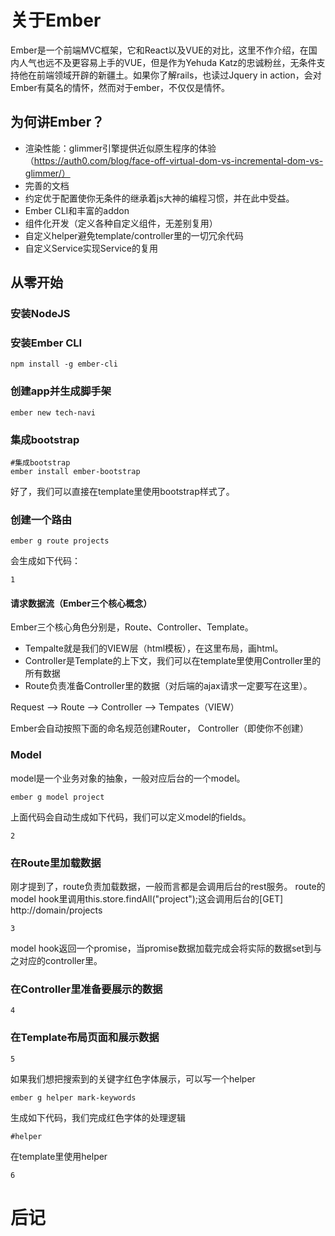 # 关于Ember

Ember是一个前端MVC框架，它和React以及VUE的对比，这里不作介绍，在国内人气也远不及更容易上手的VUE，但是作为Yehuda Katz的忠诚粉丝，无条件支持他在前端领域开辟的新疆土。如果你了解rails，也读过Jquery in action，会对Ember有莫名的情怀，然而对于ember，不仅仅是情怀。

## 为何讲Ember？

* 渲染性能：glimmer引擎提供近似原生程序的体验（https://auth0.com/blog/face-off-virtual-dom-vs-incremental-dom-vs-glimmer/）
* 完善的文档
* 约定优于配置使你无条件的继承着js大神的编程习惯，并在此中受益。
* Ember CLI和丰富的addon
* 组件化开发（定义各种自定义组件，无差别复用）
* 自定义helper避免template/controller里的一切冗余代码
* 自定义Service实现Service的复用

## 从零开始

### 安装NodeJS
### 安装Ember CLI
```
npm install -g ember-cli
```
### 创建app并生成脚手架
```
ember new tech-navi
```

### 集成bootstrap
```
#集成bootstrap
ember install ember-bootstrap
```

好了，我们可以直接在template里使用bootstrap样式了。

### 创建一个路由
```
ember g route projects 
```
会生成如下代码：
```
1
```
#### 请求数据流（Ember三个核心概念）
Ember三个核心角色分别是，Route、Controller、Template。
* Tempalte就是我们的VIEW层（html模板），在这里布局，画html。
* Controller是Template的上下文，我们可以在template里使用Controller里的所有数据
* Route负责准备Controller里的数据（对后端的ajax请求一定要写在这里）。

 Request --> Route  --> Controller --> Tempates（VIEW）
 
 Ember会自动按照下面的命名规范创建Router， Controller（即使你不创建）

### Model
   model是一个业务对象的抽象，一般对应后台的一个model。
```
ember g model project
```
上面代码会自动生成如下代码，我们可以定义model的fields。
```
2
```

### 在Route里加载数据
刚才提到了，route负责加载数据，一般而言都是会调用后台的rest服务。
route的model hook里调用this.store.findAll("project");这会调用后台的[GET] http://domain/projects
```
3
```
model hook返回一个promise，当promise数据加载完成会将实际的数据set到与之对应的controller里。
### 在Controller里准备要展示的数据
```
4
```
### 在Template布局页面和展示数据
```
5
```
如果我们想把搜索到的关键字红色字体展示，可以写一个helper
```
ember g helper mark-keywords
```
生成如下代码，我们完成红色字体的处理逻辑
```
#helper
```
在template里使用helper
```
6
```


# 后记


 
